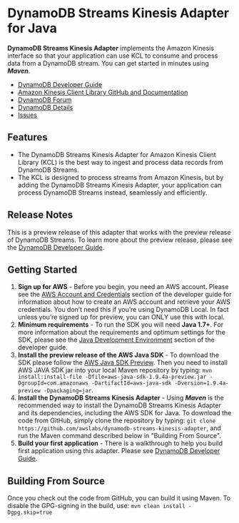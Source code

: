 # DynamoDB Streams Kinesis Adapter for Java

**DynamoDB Streams Kinesis Adapter** implements the Amazon Kinesis interface so that your application can use KCL to consume and process data from a DynamoDB stream. You can get started in minutes using ***Maven***.

* [DynamoDB Developer Guide][docs-dynamodb-streams]
* [Amazon Kinesis Client Library GitHub and Documentation][docs-kcl]
* [DynamoDB Forum][dynamodb-forum]
* [DynamoDB Details][dynamodb-details]
* [Issues][adapter-issues]

## Features

* The DynamoDB Streams Kinesis Adapter for Amazon Kinesis Client Library (KCL) is the best way to ingest and process data records from DynamoDB Streams.
* The KCL is designed to process streams from Amazon Kinesis, but by adding the DynamoDB Streams Kinesis Adapter, your application can process DynamoDB Streams instead, seamlessly and efficiently.

## Release Notes
This is a preview release of this adapter that works with the preview release of DynamoDB Streams. To learn more about the preview release, please see the [DynamoDB Developer Guide][docs-dynamodb-streams].

## Getting Started

1. **Sign up for AWS** - Before you begin, you need an AWS account. Please see the [AWS Account and Credentials][docs-signup] section of the developer guide for information about how to create an AWS account and retrieve your AWS credentials. You don’t need this if you’re using DynamoDB Local.  In fact unless you’re signed up for preview, you can ONLY use this with local.
1. **Minimum requirements** - To run the SDK you will need **Java 1.7+**. For more information about the requirements and optimum settings for the SDK, please see the [Java Development Environment][docs-signup] section of the developer guide.
1. **Install the preview release of the AWS Java SDK** - To download the SDK please follow the [AWS Java SDK Preview][sdk]. Then you need to install AWS JAVA SDK jar into your local Maven repository by typing: `mvn install:install-file -Dfile=aws-java-sdk-1.9.4a-preview.jar -DgroupId=com.amazonaws -DartifactId=aws-java-sdk -Dversion=1.9.4a-preview -Dpackaging=jar`.
1. **Install the DynamoDB Streams Kinesis Adapter** - Using ***Maven*** is the recommended way to install the DynamoDB Streams Kinesis Adapter and its dependencies, including the AWS SDK for Java.  To download the code from GitHub, simply clone the repository by typing: `git clone https://github.com/awslabs/dynamodb-streams-kinesis-adapter`, and run the Maven command described below in "Building From Source".
1. **Build your first application** - There is a walkthrough to help you build first application using this adapter. Please see [DynamoDB Developer Guide][docs-dynamodb-streams].

## Building From Source

Once you check out the code from GitHub, you can build it using Maven.  To disable the GPG-signing in the build, use: `mvn clean install -Dgpg.skip=true`

[docs-dynamodb-streams]: http://docs.aws.amazon.com/amazondynamodb/latest/developerguide/Streams.html
[docs-kcl]: https://github.com/awslabs/amazon-kinesis-client
[dynamodb-forum]: http://developer.amazonwebservices.com/connect/forum.jspa?forumID=131
[dynamodb-details]: http://aws.amazon.com/dynamodb
[adapter-issues]: https://github.com/awslabs/dynamodb-streams-kinesis-adapter/issues
[sdk]: http://dynamodb-preview.s3-website-us-west-2.amazonaws.com/aws-java-sdk-latest-preview.zip
[docs-signup]: http://docs.aws.amazon.com/AWSSdkDocsJava/latest/DeveloperGuide/java-dg-setup.html
